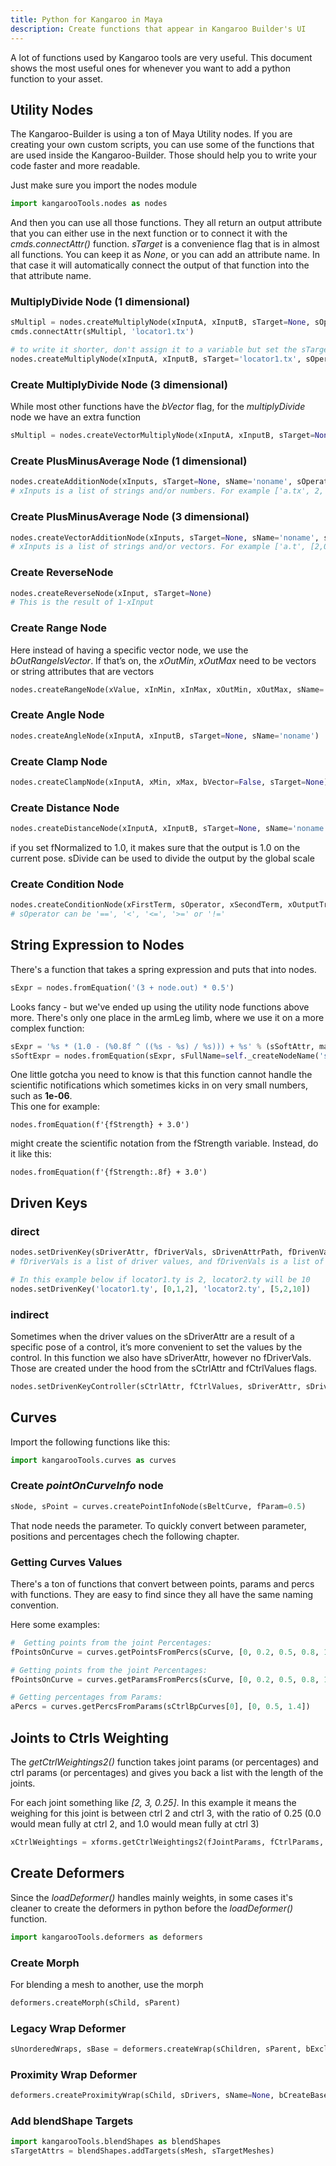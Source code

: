 ```yaml
---
title: Python for Kangaroo in Maya
description: Create functions that appear in Kangaroo Builder's UI 
---
```



A lot of functions used by Kangaroo tools are very useful. This document shows the most useful ones for whenever you want
to add a python function to your asset.


## Utility Nodes
The Kangaroo-Builder is using a ton of Maya Utility nodes. If you are creating your own custom scripts, you can use some of the functions that are used inside the Kangaroo-Builder. Those should help you to write your code faster and more readable.

Just make sure you import the nodes module
``` python
import kangarooTools.nodes as nodes
```

And then you can use all those functions.
They all return an output attribute that you can either use in the next function or to connect it with the *cmds.connectAttr()* function.
*sTarget* is a convenience flag that is in almost all functions. You can keep it as *None*, or you can add an attribute name. In that case it will automatically connect the output of that function into the that attribute name.

### MultiplyDivide Node (1 dimensional)
```python 
sMultipl = nodes.createMultiplyNode(xInputA, xInputB, sTarget=None, sOperation='multiply')
cmds.connectAttr(sMultipl, 'locator1.tx')

# to write it shorter, don't assign it to a variable but set the sTarget flag instead:
nodes.createMultiplyNode(xInputA, xInputB, sTarget='locator1.tx', sOperation='multiply', sName='noname')
```


### Create MultiplyDivide Node (3 dimensional)
While most other functions have the *bVector* flag,  for the *multiplyDivide* node we have an extra function
``` python
sMultipl = nodes.createVectorMultiplyNode(xInputA, xInputB, sTarget=None, sOperation='multiply', sName='noname') cmds.connectAttr(sMultipl, 'locator1.tx')
```

### Create PlusMinusAverage Node (1 dimensional)
``` python 
nodes.createAdditionNode(xInputs, sTarget=None, sName='noname', sOperation='plus')
# xInputs is a list of strings and/or numbers. For example ['a.tx', 2, 'b.ty']
```

### Create PlusMinusAverage Node (3 dimensional)
``` python 
nodes.createVectorAdditionNode(xInputs, sTarget=None, sName='noname', sOperation='plus')
# xInputs is a list of strings and/or vectors. For example ['a.t', [2,0,0], 'b.t']
```

### Create ReverseNode
``` python
nodes.createReverseNode(xInput, sTarget=None)
# This is the result of 1-xInput
```


### Create Range Node
Here instead of having a specific vector node, we use the *bOutRangeIsVector*. If that’s on, the *xOutMin*, *xOutMax* need to be vectors or string attributes that are vectors
``` python
nodes.createRangeNode(xValue, xInMin, xInMax, xOutMin, xOutMax, sName='noname', sTarget=None, bOutRangeIsVector=False)
```

### Create Angle Node
``` python
nodes.createAngleNode(xInputA, xInputB, sTarget=None, sName='noname')
```

### Create Clamp Node
``` python 
nodes.createClampNode(xInputA, xMin, xMax, bVector=False, sTarget=None)
```

### Create Distance Node
``` python 
nodes.createDistanceNode(xInputA, xInputB, sTarget=None, sName='noname', fNormalized=None, sDivide=None)
```
if you set fNormalized to 1.0, it makes sure that the output is 1.0 on the current pose. sDivide can be used to divide the output by the global scale

### Create Condition Node
``` python
nodes.createConditionNode(xFirstTerm, sOperator, xSecondTerm, xOutputTrue, xOutputFalse, sName='noname', sFullName=None, bVector=False, sTarget=None, bForce=False)
# sOperator can be '==', '<', '<=', '>=' or '!='
```

## String Expression to Nodes
There's a function that takes a spring expression and puts that into nodes.
``` python
sExpr = nodes.fromEquation('(3 + node.out) * 0.5')
```
  
Looks fancy - but we've ended up using the utility node functions above more. There's only one place in the armLeg limb, where we
use it on a more complex function:
``` python
sExpr = '%s * (1.0 - (%0.8f ^ ((%s - %s) / %s))) + %s' % (sSoftAttr, math.e, sSoftAttrRev, sDistanceNormalized, sSoftAttrSafe, sSoftAttrRev)
sSoftExpr = nodes.fromEquation(sExpr, sFullName=self._createNodeName('softIk'))
```

One little gotcha you need to know is that this function cannot handle the scientific notifications which sometimes kicks in
on very small numbers, such as **1e-06**.  
This one for example:  
```
nodes.fromEquation(f'{fStrength} + 3.0')
```
might create the scientific notation from the fStrength variable. Instead, do it like this:
```
nodes.fromEquation(f'{fStrength:.8f} + 3.0')
```




## Driven Keys 
### direct
``` python
nodes.setDrivenKey(sDriverAttr, fDriverVals, sDrivenAttrPath, fDrivenVals, sInTanType='clamped', sOutTanType='clamped')
# fDriverVals is a list of driver values, and fDrivenVals is a list of driven values

# In this example below if locator1.ty is 2, locator2.ty will be 10
nodes.setDrivenKey('locator1.ty', [0,1,2], 'locator2.ty', [5,2,10]) 

```
### indirect
Sometimes when the driver values on the sDriverAttr are a result of a specific pose of a control, it’s more convenient to set the values by the control.
In this function we also have sDriverAttr, however no fDriverVals. Those are created under the hood from the sCtrlAttr and fCtrlValues flags.
``` python
nodes.setDrivenKeyController(sCtrlAttr, fCtrlValues, sDriverAttr, sDrivenAttr, fDrivenVals, sInTanType='linear', sOutTanType='linear', sFullName=None)
```


## Curves

Import the following functions like this:
``` python
import kangarooTools.curves as curves
```

### Create *pointOnCurveInfo* node
``` python
sNode, sPoint = curves.createPointInfoNode(sBeltCurve, fParam=0.5)
```

That node needs the parameter. To quickly convert between parameter, positions and percentages chech the following chapter.


### Getting Curves Values

There's a ton of functions that convert between points, params and percs with functions. They are easy to find since
they all have the same naming convention.

Here some examples:
``` python
#  Getting points from the joint Percentages:
fPointsOnCurve = curves.getPointsFromPercs(sCurve, [0, 0.2, 0.5, 0.8, 1.0], bReturnNumpy=True)

# Getting points from the joint Percentages:
fPointsOnCurve = curves.getParamsFromPercs(sCurve, [0, 0.2, 0.5, 0.8, 1.0], bReturnNumpy=True)

# Getting percentages from Params:
aPercs = curves.getPercsFromParams(sCtrlBpCurves[0], [0, 0.5, 1.4])

```


## Joints to Ctrls Weighting
The *getCtrlWeightings2()* function takes joint params (or percentages) and ctrl params (or percentages) and gives you back a list
with the length of the joints.

For each joint something like *[2, 3, 0.25]*. In this example it means the weighing for this joint is between ctrl 2 
and ctrl 3, with the ratio of 0.25 (0.0 would mean fully at ctrl 2, and 1.0 would mean fully at ctrl 3)

``` python
xCtrlWeightings = xforms.getCtrlWeightings2(fJointParams, fCtrlParams, fIsCircleWithParamLength=None)
```


## Create Deformers
Since the *loadDeformer()* handles mainly weights, in some cases it's cleaner to create the deformers in python
before the *loadDeformer()* function.
``` python
import kangarooTools.deformers as deformers
```
### Create Morph
For blending a mesh to another, use the morph
``` python
deformers.createMorph(sChild, sParent)
```

### Legacy Wrap Deformer
``` python
sUnorderedWraps, sBase = deformers.createWrap(sChildren, sParent, bExclusiveBind=True)
```

### Proximity Wrap Deformer
``` python
deformers.createProximityWrap(sChild, sDrivers, sName=None, bCreateBaseMesh=False, fFalloffScale=10.0)
```

### Add blendShape Targets
``` python
import kangarooTools.blendShapes as blendShapes
sTargetAttrs = blendShapes.addTargets(sMesh, sTargetMeshes)
```